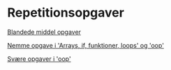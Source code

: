 # Repetitionsopgaver

[Blandede middel opgaver](rep1.md)       

[Nemme opgave i 'Arrays, if, funktioner, loops' og 'oop'](rep2.md)     

[Svære opgaver i 'oop'](rep3.md)  
